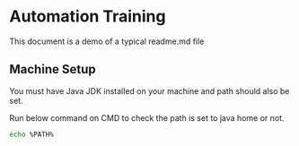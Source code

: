 # Automation Training

This document is a demo of a typical readme.md file

## Machine Setup

You must have Java JDK installed on your machine and path should also be set.

Run below command on CMD to check the path is set to java home or not.


```bash
echo %PATH%
```